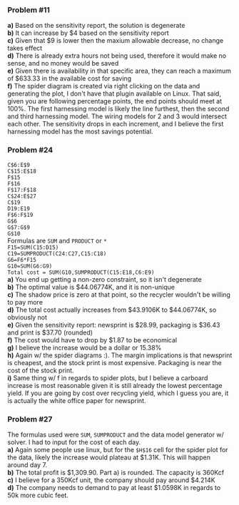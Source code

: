 ### Problem #11
**a)** Based on the sensitivity report, the solution is degenerate \
**b)** It can increase by $4 based on the sensitivity report \
**c)** Given that $9 is lower then the maxium allowable decrease, no change takes effect \
**d)** There is already extra hours not being used, therefore it would make no sense, and no money would be saved \
**e)** Given there is availability in that specific area, they can reach a maximum of $633.33 in the available cost for saving \
**f)** The spider diagram is created via right clicking on the data and generating the plot, I don't have that plugin available on Linux. That said, given you are following percentage points, the end points should meet at 100%. The first harnessing model is likely the line furthest, then the second and third harnessing model. The wiring models for 2 and 3 would intersect each other. The sensitivity drops in each increment, and I believe the first harnessing model has the most savings potential.
    
### Problem #24
``C$6:E$9`` \
``C$15:E$18`` \
``F$15`` \
``F$16`` \
``F$17:F$18`` \
``C$24:E$27`` \
``C$19`` \
``D19:E19`` \
``F$6:F$19`` \
``G$6`` \
``G$7:G$9`` \
``G$10`` \
Formulas are ``SUM`` and ``PRODUCT`` or ``*`` \
``F15=SUM(C15:D15)`` \
``C19=SUMPRODUCT(C24:C27,C15:C18)`` \
``G6=F6*F15`` \
``G10=SUM(G6:G9)`` \
``Total cost = SUM(G10,SUMPRODUCT(C15:E18,C6:E9)`` \
**a)** You end up getting a non-zero constraint, so it isn't degenerate \
**b)** The optimal value is $44.06774K, and it is non-unique \
**c)** The shadow price is zero at that point, so the recycler wouldn't be willing to pay more \
**d)** The total cost actually increases from $43.9106K to $44.06774K, so obviously not \
**e)** Given the sensitivity report: newsprint is $28.99, packaging is $36.43 and print is $37.70 (rounded) \
**f)** The cost would have to drop by $1.87 to be economical \
**g)** I believe the increase would be a dollar or 15.38% \
**h)** Again w/ the spider diagrams :). The margin implications is that newsprint is cheapest, and the stock print is most expensive. Packaging is near the cost of the stock print. \
**i)** Same thing w/ f in regards to spider plots, but I believe a carboard increase is most reasonable given it is still already the lowest percentage yield. If you are going by cost over recycling yield, which I guess you are, it is actually the white office paper for newsprint.  
      
### Problem #27
The formulas used were ``SUM``, ``SUMPRODUCT`` and the data model generator w/ solver. I had to input for the cost of each day. \
**a)** Again some people use linux, but for the ``$H$16`` cell for the spider plot for the data, likely the increase would plateau at $1.31K. This will happen around day 7. \
**b)** The total profit is $1,309.90. Part a) is rounded. The capacity is 360Kcf \
**c)** I believe for a 350Kcf unit, the company should pay around $4.214K \
**d)** The company needs to demand to pay at least $1.0598K in regards to 50k more cubic feet.
